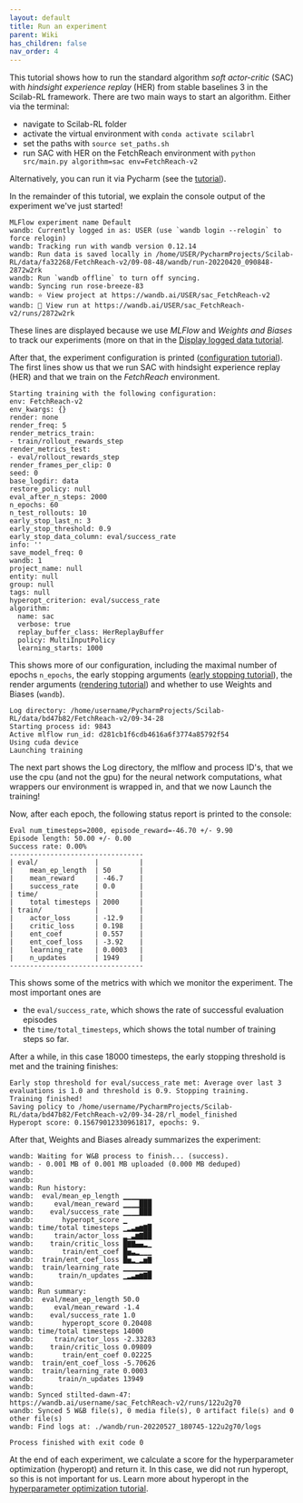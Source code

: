 ```yaml
---
layout: default
title: Run an experiment
parent: Wiki
has_children: false
nav_order: 4
---
```


This tutorial shows how to run the standard algorithm _soft actor-critic_ (SAC) with _hindsight experience replay_ (HER) from stable baselines 3 in the Scilab-RL framework. There are two main ways to start an algorithm. Either via the terminal:

- navigate to Scilab-RL folder
- activate the virtual environment with `conda activate scilabrl`
- set the paths with `source set_paths.sh`
- run SAC with HER on the FetchReach environment with `python src/main.py algorithm=sac env=FetchReach-v2`

Alternatively, you can run it via Pycharm (see the [tutorial](Pycharm)).

In the remainder of this tutorial, we explain the console output of the experiment we've just started!

```
MLFlow experiment name Default
wandb: Currently logged in as: USER (use `wandb login --relogin` to force relogin)
wandb: Tracking run with wandb version 0.12.14
wandb: Run data is saved locally in /home/USER/PycharmProjects/Scilab-RL/data/fa32268/FetchReach-v2/09-08-48/wandb/run-20220420_090848-2872w2rk
wandb: Run `wandb offline` to turn off syncing.
wandb: Syncing run rose-breeze-83
wandb: ⭐️ View project at https://wandb.ai/USER/sac_FetchReach-v2
wandb: 🚀 View run at https://wandb.ai/USER/sac_FetchReach-v2/runs/2872w2rk
```
These lines are displayed because we use _MLFlow_ and _Weights and Biases_ to track our experiments (more on that in the [Display logged data tutorial](Display-logged-data).

After that, the experiment configuration is printed ([configuration tutorial](Hyperparameter-management-with-Hydra)). The first lines show us that we run SAC with hindsight experience replay (HER) and that we train on the _FetchReach_ environment.

```
Starting training with the following configuration:
env: FetchReach-v2
env_kwargs: {}
render: none
render_freq: 5
render_metrics_train:
- train/rollout_rewards_step
render_metrics_test:
- eval/rollout_rewards_step
render_frames_per_clip: 0
seed: 0
base_logdir: data
restore_policy: null
eval_after_n_steps: 2000
n_epochs: 60
n_test_rollouts: 10
early_stop_last_n: 3
early_stop_threshold: 0.9
early_stop_data_column: eval/success_rate
info: ''
save_model_freq: 0
wandb: 1
project_name: null
entity: null
group: null
tags: null
hyperopt_criterion: eval/success_rate
algorithm:
  name: sac
  verbose: true
  replay_buffer_class: HerReplayBuffer
  policy: MultiInputPolicy
  learning_starts: 1000
```
This shows more of our configuration, including the maximal number of epochs `n_epochs`, the early stopping arguments ([early stopping tutorial](Setting-early-stopping-values)), the render arguments ([rendering tutorial](Visualization)) and whether to use Weights and Biases (`wandb`).

```
Log directory: /home/username/PycharmProjects/Scilab-RL/data/bd47b82/FetchReach-v2/09-34-28
Starting process id: 9843
Active mlflow run_id: d281cb1f6cdb4616a6f3774a85792f54
Using cuda device
Launching training
```
The next part shows the Log directory, the mlflow and process ID's, that we use the cpu (and not the gpu) for the neural network computations, what wrappers our environment is wrapped in, and that we now Launch the training!

Now, after each epoch, the following status report is printed to the console:
```
Eval num_timesteps=2000, episode_reward=-46.70 +/- 9.90
Episode length: 50.00 +/- 0.00
Success rate: 0.00%
---------------------------------
| eval/              |          |
|    mean_ep_length  | 50       |
|    mean_reward     | -46.7    |
|    success_rate    | 0.0      |
| time/              |          |
|    total timesteps | 2000     |
| train/             |          |
|    actor_loss      | -12.9    |
|    critic_loss     | 0.198    |
|    ent_coef        | 0.557    |
|    ent_coef_loss   | -3.92    |
|    learning_rate   | 0.0003   |
|    n_updates       | 1949     |
---------------------------------
```
This shows some of the metrics with which we monitor the experiment. The most important ones are 
- the `eval/success_rate`, which shows the rate of successful evaluation episodes
- the `time/total_timesteps`, which shows the total number of training steps so far.

After a while, in this case 18000 timesteps, the early stopping threshold is met and the training finishes:
```
Early stop threshold for eval/success_rate met: Average over last 3 evaluations is 1.0 and threshold is 0.9. Stopping training.
Training finished!
Saving policy to /home/username/PycharmProjects/Scilab-RL/data/bd47b82/FetchReach-v2/09-34-28/rl_model_finished
Hyperopt score: 0.15679012330961817, epochs: 9.
```
After that, Weights and Biases already summarizes the experiment:
```
wandb: Waiting for W&B process to finish... (success).
wandb: - 0.001 MB of 0.001 MB uploaded (0.000 MB deduped)
wandb:                                                                                
wandb: 
wandb: Run history:
wandb:  eval/mean_ep_length ▁▁▁▁▁▁▁
wandb:     eval/mean_reward ▁▁▁▁███
wandb:    eval/success_rate ▁▁▁▁███
wandb:       hyperopt_score ▁
wandb: time/total timesteps ▁▂▃▅▆▇█
wandb:     train/actor_loss ▂▁▃▆▇██
wandb:    train/critic_loss █▇▇▄▄▂▁
wandb:       train/ent_coef █▅▃▂▁▁▁
wandb:  train/ent_coef_loss █▅▂▁▂▅▇
wandb:  train/learning_rate ▁▁▁▁▁▁▁
wandb:      train/n_updates ▁▂▃▅▆▇█
wandb: 
wandb: Run summary:
wandb:  eval/mean_ep_length 50.0
wandb:     eval/mean_reward -1.4
wandb:    eval/success_rate 1.0
wandb:       hyperopt_score 0.20408
wandb: time/total timesteps 14000
wandb:     train/actor_loss -2.33283
wandb:    train/critic_loss 0.09809
wandb:       train/ent_coef 0.02225
wandb:  train/ent_coef_loss -5.70626
wandb:  train/learning_rate 0.0003
wandb:      train/n_updates 13949
wandb: 
wandb: Synced stilted-dawn-47: https://wandb.ai/username/sac_FetchReach-v2/runs/122u2g70
wandb: Synced 5 W&B file(s), 0 media file(s), 0 artifact file(s) and 0 other file(s)
wandb: Find logs at: ./wandb/run-20220527_180745-122u2g70/logs

Process finished with exit code 0
```
At the end of each experiment, we calculate a score for the hyperparameter optimization (hyperopt) and return it. In this case, we did not run hyperopt, so this is not important for us. Learn more about hyperopt in the [hyperparameter optimization tutorial](Hyperparameter-optimization).
